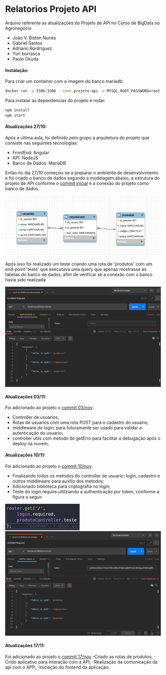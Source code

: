 # Relatorios Projeto API    

Arquivo referente as atualizações do Projeto de API no Curso de BigData no Agronegócio
  - João V. Biston Nunes
  - Gabriel Santos
  - Adriano Rordriguez
  - Yuri borrasca
  - Paulo Okuda
  
#### Instalação:
Para criar um container com a imagem do banco mariadb:
```sh 
docker run -p 3306:3306 --name projeto-api -e MYSQL_ROOT_PASSWORD=root -d mariadb:10.1.43
```
Para instalar as dependencias do projeto e rodar:
```sh
npm install
npm start
```

#### Atualizações 27/10:
Após a ultima aula, foi definido pelo grupo a arquitetura do projeto que consiste nas seguintes tecnologias:
  - FrontEnd: Angular
  - API: NodeJS
  - Banco de Dados: MariaDB
 
Então no dia 27/10 começou-se a preparar o ambiente de desenvolvimento e foi criado o banco de dados segundo a modelagem abaixo, a estrutura do projeto de API conforme o [commit inicial](https://github.com/BistonN/projeto-api/commit/5f517bfd50e5d8a25ec05152cc633b6078d100ef) e a conexão do projeto como banco de dados.

![](./imagens/modelagem.png)

Após isso foi realizado um teste criando uma rota de 'produtos' com um end-point 'teste' que executava uma query que apenas mostrasse as tabelas do banco de dados, afim de verificar se a conexão com o banco havia sido realizada

![](./imagens/postman.png)

#### Atualizações 03/11:
Foi adicionado ao projeto o [commit 03/nov](https://github.com/BistonN/projeto-api/commit/aef8bbf36f65080af29869ed17ea1d2f0ca15d0c):
  - Controller de usuarios;
  - Rotas de usuarios com uma rota POST para o cadastro do usuario;
  - middleware de login, para futuramente ser usado para validar a autenticação do usuario;
  - controller utils com metodo de getErro para facilitar a debugação após o deploy na nuvem;

#### Atualizações 10/11:
Foi adicionado ao projeto o [commit 10/nov](https://github.com/BistonN/projeto-api/commit/641b97a7a7c50b5ce5abc4b5d957db55c4f8539f):
  - Finalizando todos os metodos do controller de usuario: login, cadastro e outros middleware para auxilio dos metodos;
  - Adicionado biblioteca para criptografia no login;
  - Teste do login.require ultilziando a authenticação por token, conforme a figura a seguir

![](./imagens/rota_produtos_teste.png)
![](./imagens/rota_com_login_required.png)

#### Atualizações 17/11:
Foi adicionado ao projeto o [commit 17/nov](https://github.com/BistonN/projeto-api/commit/a470c9c2039c65243fc472141cab7f744b4369dc)
  -Criado as rotas de produtos;
  -Crido aplicativo para interação com a API;
  -Realização da comunicação da api com o APP;
  -Iniciação do fontend da aplicação;

